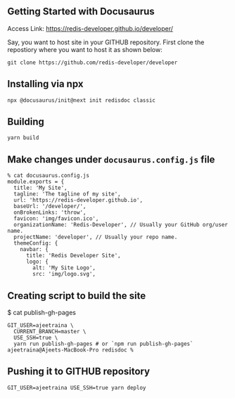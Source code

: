 ## Getting Started with Docusaurus

Access Link: https://redis-developer.github.io/developer/


Say, you want to host site in your GITHUB repository.
First clone the repostiory where you want to host it as shown below:


```
git clone https://github.com/redis-developer/developer
```

## Installing via npx


```
npx @docusaurus/init@next init redisdoc classic
```

## Building

```
yarn build
```


## Make changes under ```docusaurus.config.js``` file

```
% cat docusaurus.config.js                  
module.exports = {
  title: 'My Site',
  tagline: 'The tagline of my site',
  url: 'https://redis-developer.github.io',
  baseUrl: '/developer/',
  onBrokenLinks: 'throw',
  favicon: 'img/favicon.ico',
  organizationName: 'Redis-Developer', // Usually your GitHub org/user name.
  projectName: 'developer', // Usually your repo name.
  themeConfig: {
    navbar: {
      title: 'Redis Developer Site',
      logo: {
        alt: 'My Site Logo',
        src: 'img/logo.svg',
```

## Creating script to build the site

$ cat publish-gh-pages                      
```
GIT_USER=ajeetraina \
  CURRENT_BRANCH=master \
  USE_SSH=true \
  yarn run publish-gh-pages # or `npm run publish-gh-pages`
ajeetraina@Ajeets-MacBook-Pro redisdoc %
```


## Pushing it to GITHUB repository

```
GIT_USER=ajeetraina USE_SSH=true yarn deploy
```
